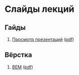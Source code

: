 # Слайды лекций

## Гайды

1. [Просмотр презентаций](https://atnesness.github.io/guides/00-presentations/) ([pdf](https://atnesness.github.io/guides/00-presentations/index.pdf))

## Вёрстка

1. [BEM](https://atnesness.github.io/markup/bem/index.html) ([pdf](https://atnesness.github.io/markup/bem/index.pdf))